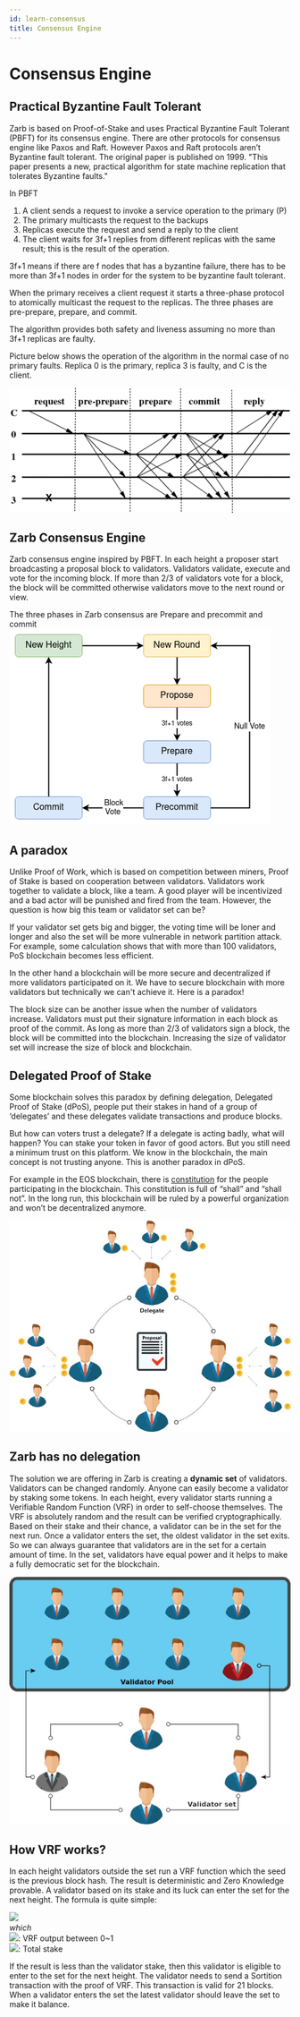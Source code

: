 ```yaml
---
id: learn-consensus
title: Consensus Engine
---
```


# Consensus Engine

## Practical Byzantine Fault Tolerant

Zarb is based on Proof-of-Stake and uses Practical Byzantine Fault Tolerant (PBFT) for its consensus engine. There are other protocols for consensus engine like Paxos and Raft. However Paxos and Raft protocols aren’t Byzantine fault tolerant. The original paper is published on 1999. "This paper presents a new, practical algorithm for state machine replication that tolerates Byzantine faults."

In PBFT

1. A client sends a request to invoke a service operation to the primary (P)
2. The primary multicasts the request to the backups
3. Replicas execute the request and send a reply to the client
4. The client waits for 3f+1 replies from different replicas with the same result; this is the result of the operation.

3f+1 means if there are f nodes that has a byzantine failure, there has to be more than 3f+1 nodes in order for the system to be byzantine fault tolerant.

When the primary receives a client request it starts a three-phase protocol to atomically multicast the request to the replicas. The three phases are pre-prepare, prepare, and commit.

The algorithm provides both safety and liveness assuming no more than 3f+1 replicas are faulty.

Picture below shows the operation of the algorithm in the normal case of no primary faults. Replica 0 is the primary, replica 3 is faulty, and C is the client.

![Normal execution of the Practical Byzantine Fault Tolerance (PBFT) protocol](..//assets/images/pbft.png)


## Zarb Consensus Engine

Zarb consensus engine inspired by PBFT. In each height a proposer start broadcasting a proposal block to validators. Validators  validate, execute and vote for the incoming block. If more than 2/3 of validators vote for a block, the block will be committed otherwise validators move to the next round or view.

The three phases in Zarb consensus are Prepare and precommit and commit
![Zarb consensus mechanism](../assets/images/zarb-consensus.png)

## A paradox

Unlike Proof of Work, which is based on competition between miners, Proof of Stake is based on cooperation between validators. Validators work together to validate a block, like a team. A good player will be incentivized and a bad actor will be punished and fired from the team. However, the question is how big this team or validator set can be?

If your validator set gets big and bigger, the voting time will be loner and longer and also the set will be more vulnerable in network partition attack. For example, some calculation shows that with more than 100 validators, PoS blockchain becomes less efficient.

In the other hand a blockchain will be more secure and decentralized if more validators participated on it. We have to secure blockchain with more validators but technically we can't achieve it. Here is a paradox!


The block size can be another issue when the number of validators increase. Validators must put their signature information in each block as proof of the commit. As long as more than 2/3 of validators sign a block, the block will be committed into the blockchain. Increasing the size of validator set will increase the size of block and blockchain.


## Delegated Proof of Stake

Some blockchain solves this paradox by defining delegation, Delegated Proof of Stake (dPoS), people put their stakes in hand of a group of ‘delegates’ and these delegates validate transactions and produce blocks.

But how can voters trust a delegate? If a delegate is acting badly, what will happen? You can stake your token in favor of good actors. But you still need a minimum trust on this platform. We know in the blockchain, the main concept is not trusting anyone. This is another paradox in dPoS.

For example in the EOS blockchain, there is [constitution](https://github.com/EOSIO/eos/blob/5068823fbc8a8f7d29733309c0496438c339f7dc/constitution.md) for the people participating in the blockchain. This constitution is full of “shall” and “shall not”. In the long run, this blockchain will be ruled by a powerful organization and won’t be decentralized anymore.

![Delegated Proof of Stake](../assets/images/delegated_proof_of_stake.jpg)

## Zarb has no delegation

The solution we are offering in Zarb is creating a **dynamic set** of validators. Validators can be changed randomly. Anyone can easily become a validator by staking some tokens. In each height, every validator starts running a Verifiable Random Function (VRF) in order to self-choose themselves. The VRF is absolutely random and the result can be verified cryptographically. Based on their stake and their chance, a validator can be in the set for the next run. Once a validator enters the set, the oldest validator in the set exits. So we can always guarantee that validators are in the set for a certain amount of time. In the set, validators have equal power and it helps to make a fully democratic set for the blockchain.

![Zarb Proof of Stake](../assets/images/zarb_validator_pool.jpg)


## How VRF works?

In each height validators outside the set run a VRF function which the seed is the previous block hash. The result is deterministic and Zero Knowledge provable. A validator based on its stake and its luck can enter the set for the next height. The formula is quite simple:

<img src="https://render.githubusercontent.com/render/math?math=R\=V\times S_{t}"><br/>
*which*<br/>
<img src="https://render.githubusercontent.com/render/math?math=V">: VRF output between 0~1<br/>
<img src="https://render.githubusercontent.com/render/math?math=S_{t}">: Total stake<br/>

If the result is less than the validator stake, then this validator is eligible to enter to the set for the next height. The validator needs to send a Sortition transaction with the proof of VRF. This transaction is valid for 21 blocks. When a validator enters the set the latest validator should leave the set to make it balance.

